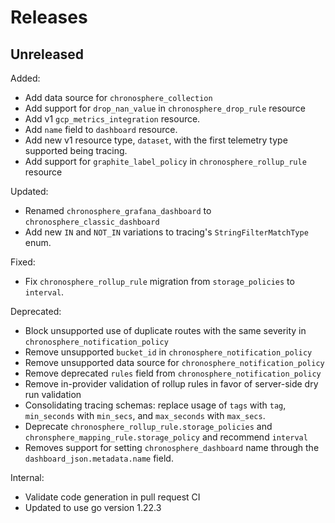 # Releases

## Unreleased

Added:
- Add data source for `chronosphere_collection`
- Add support for `drop_nan_value` in `chronosphere_drop_rule` resource
- Add v1 `gcp_metrics_integration` resource.
- Add `name` field to `dashboard` resource.
- Add new v1 resource type, `dataset`, with the first telemetry type supported being tracing.
- Add support for `graphite_label_policy` in `chronosphere_rollup_rule` resource

Updated:
- Renamed `chronosphere_grafana_dashboard` to `chronosphere_classic_dashboard`
- Add new `IN` and `NOT_IN` variations to tracing's `StringFilterMatchType` enum.

Fixed:
- Fix `chronosphere_rollup_rule` migration from `storage_policies` to `interval`.

Deprecated:
- Block unsupported use of duplicate routes with the same severity in `chronosphere_notification_policy`
- Remove unsupported `bucket_id` in `chronosphere_notification_policy`
- Remove unsupported data source for `chronosphere_notification_policy`
- Remove deprecated `rules` field from `chronosphere_notification_policy`
- Remove in-provider validation of rollup rules in favor of server-side dry run validation
- Consolidating tracing schemas: replace usage of `tags` with `tag`, `min_seconds` with `min_secs`, and `max_seconds` with `max_secs`.
- Deprecate `chronosphere_rollup_rule.storage_policies` and `chronsphere_mapping_rule.storage_policy` and recommend `interval`
- Removes support for setting `chronosphere_dashboard` name through the `dashboard_json.metadata.name` field.

Internal:
- Validate code generation in pull request CI
- Updated to use go version 1.22.3
